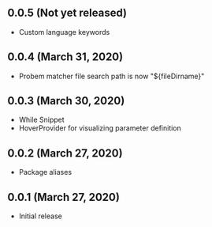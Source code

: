 ## 0.0.5 (Not yet released)
- Custom language keywords

## 0.0.4 (March 31, 2020)
- Probem matcher file search path is now "${fileDirname}"

## 0.0.3 (March 30, 2020)
- While Snippet
- HoverProvider for visualizing parameter definition

## 0.0.2 (March 27, 2020)
- Package aliases

## 0.0.1 (March 27, 2020)
- Initial release



